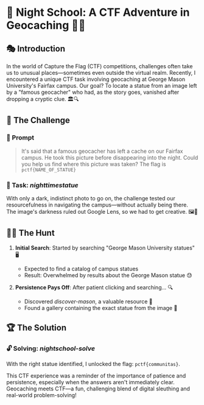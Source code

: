 # 🌙 Night School: A CTF Adventure in Geocaching 🕵️‍♂️

## 🎭 Introduction

In the world of Capture the Flag (CTF) competitions, challenges often take us to unusual places—sometimes even outside the virtual realm. Recently, I encountered a unique CTF task involving geocaching at George Mason University's Fairfax campus. Our goal? To locate a statue from an image left by a "famous geocacher" who had, as the story goes, vanished after dropping a cryptic clue. 🏛️🔍

## 🧩 The Challenge

### 📜 Prompt

> It's said that a famous geocacher has left a cache on our Fairfax campus. He took this picture before disappearing into the night. Could you help us find where this picture was taken? The flag is `pctf{NAME_OF_STATUE}`

### 🎯 Task: *nighttimestatue*

With only a dark, indistinct photo to go on, the challenge tested our resourcefulness in navigating the campus—without actually being there. The image's darkness ruled out Google Lens, so we had to get creative. 🖼️🔦

## 🕵️‍♀️ The Hunt

1. **Initial Search**: Started by searching "George Mason University statues" 🖥️
   - Expected to find a catalog of campus statues
   - Result: Overwhelmed by results about the George Mason statue 😓

2. **Persistence Pays Off**: After patient clicking and searching... 🔍
   - Discovered *discover-mason*, a valuable resource 💎
   - Found a gallery containing the exact statue from the image 🎉

## 🏆 The Solution

### 🔓 Solving: *nightschool-solve*

With the right statue identified, I unlocked the flag: `pctf{communitas}`.

This CTF experience was a reminder of the importance of patience and persistence, especially when the answers aren't immediately clear. Geocaching meets CTF—a fun, challenging blend of digital sleuthing and real-world problem-solving!
